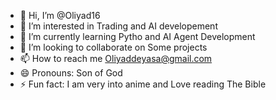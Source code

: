 - 👋 Hi, I’m @Oliyad16
- 👀 I’m interested in Trading and AI developement
- 🌱 I’m currently learning Pytho and AI Agent Development
- 💞️ I’m looking to collaborate on Some projects
- 📫 How to reach me Oliyaddeyasa@gmail.com
- 😄 Pronouns: Son of God
- ⚡ Fun fact: I am very into anime and Love reading The Bible

<!---
Oliyad16/Oliyad16 is a ✨ special ✨ repository because its `README.md` (this file) appears on your GitHub profile.
You can click the Preview link to take a look at your changes.
--->
